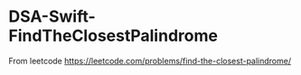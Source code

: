 # DSA-Swift-FindTheClosestPalindrome

From leetcode https://leetcode.com/problems/find-the-closest-palindrome/
